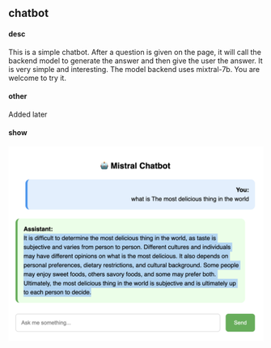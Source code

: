 ## chatbot



#### desc

This is a simple chatbot. After a question is given on the page, it will call the backend model to generate the answer and then give the user the answer. It is very simple and interesting. The model backend uses mixtral-7b. You are welcome to try it.

#### other

Added later


#### show
![Demo Show](./demo_show.png)
